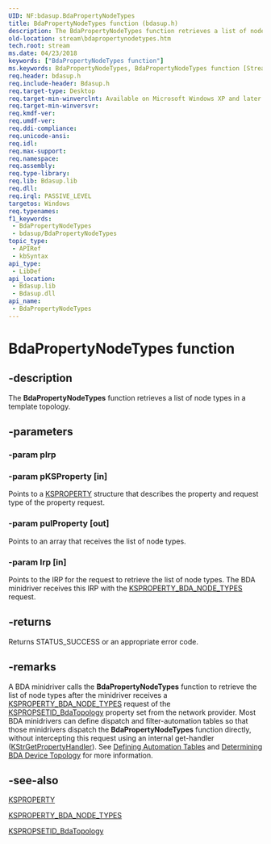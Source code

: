 ```yaml
---
UID: NF:bdasup.BdaPropertyNodeTypes
title: BdaPropertyNodeTypes function (bdasup.h)
description: The BdaPropertyNodeTypes function retrieves a list of node types in a template topology.
old-location: stream\bdapropertynodetypes.htm
tech.root: stream
ms.date: 04/23/2018
keywords: ["BdaPropertyNodeTypes function"]
ms.keywords: BdaPropertyNodeTypes, BdaPropertyNodeTypes function [Streaming Media Devices], bdaref_cec37979-eb0c-4914-86fe-6dc613c61ae8.xml, bdasup/BdaPropertyNodeTypes, stream.bdapropertynodetypes
req.header: bdasup.h
req.include-header: Bdasup.h
req.target-type: Desktop
req.target-min-winverclnt: Available on Microsoft Windows XP and later operating systems. This routine is available on the Windows 2000 platform only if Microsoft DirectX 9.0 and later is installed on that platform.
req.target-min-winversvr: 
req.kmdf-ver: 
req.umdf-ver: 
req.ddi-compliance: 
req.unicode-ansi: 
req.idl: 
req.max-support: 
req.namespace: 
req.assembly: 
req.type-library: 
req.lib: Bdasup.lib
req.dll: 
req.irql: PASSIVE_LEVEL
targetos: Windows
req.typenames: 
f1_keywords:
 - BdaPropertyNodeTypes
 - bdasup/BdaPropertyNodeTypes
topic_type:
 - APIRef
 - kbSyntax
api_type:
 - LibDef
api_location:
 - Bdasup.lib
 - Bdasup.dll
api_name:
 - BdaPropertyNodeTypes
---
```


# BdaPropertyNodeTypes function


## -description

The <b>BdaPropertyNodeTypes</b> function retrieves a list of node types in a template topology.

## -parameters

### -param pIrp

### -param pKSProperty [in]


Points to a <a href="/windows-hardware/drivers/stream/ksproperty-structure">KSPROPERTY</a> structure that describes the property and request type of the property request.

### -param pulProperty [out]


Points to an array that receives the list of node types. 


### -param Irp [in]

Points to the IRP for the request to retrieve the list of node types. The BDA minidriver receives this IRP with the <a href="/windows-hardware/drivers/stream/ksproperty-bda-node-types">KSPROPERTY_BDA_NODE_TYPES</a> request.

## -returns

Returns STATUS_SUCCESS or an appropriate error code.

## -remarks

A BDA minidriver calls the <b>BdaPropertyNodeTypes</b> function to retrieve the list of node types after the minidriver receives a <a href="/windows-hardware/drivers/stream/ksproperty-bda-node-types">KSPROPERTY_BDA_NODE_TYPES</a> request of the <a href="/windows-hardware/drivers/stream/kspropsetid-bdatopology">KSPROPSETID_BdaTopology</a> property set from the network provider. Most BDA minidrivers can define dispatch and filter-automation tables so that those minidrivers dispatch the <b>BdaPropertyNodeTypes</b> function directly, without intercepting this request using an internal get-handler (<a href="/previous-versions/ff567177(v=vs.85)">KStrGetPropertyHandler</a>). See <a href="/windows-hardware/drivers/stream/defining-automation-tables">Defining Automation Tables</a> and <a href="/windows-hardware/drivers/stream/determining-bda-device-topology">Determining BDA Device Topology</a> for more information.

## -see-also

<a href="/windows-hardware/drivers/stream/ksproperty-structure">KSPROPERTY</a>



<a href="/windows-hardware/drivers/stream/ksproperty-bda-node-types">KSPROPERTY_BDA_NODE_TYPES</a>



<a href="/windows-hardware/drivers/stream/kspropsetid-bdatopology">KSPROPSETID_BdaTopology</a>

